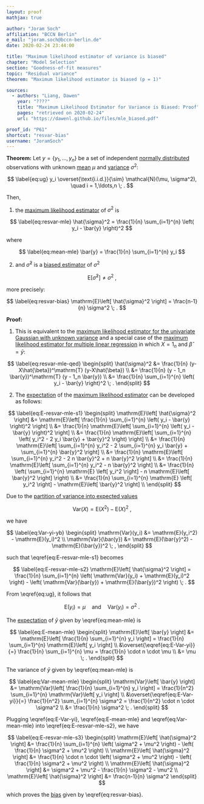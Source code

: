 ```yaml
---
layout: proof
mathjax: true

author: "Joram Soch"
affiliation: "BCCN Berlin"
e_mail: "joram.soch@bccn-berlin.de"
date: 2020-02-24 23:44:00

title: "Maximum likelihood estimator of variance is biased"
chapter: "Model Selection"
section: "Goodness-of-fit measures"
topic: "Residual variance"
theorem: "Maximum likelihood estimator is biased (p = 1)"

sources:
  - authors: "Liang, Dawen"
    year: "????"
    title: "Maximum Likelihood Estimator for Variance is Biased: Proof"
    pages: "retrieved on 2020-02-24"
    url: "https://dawenl.github.io/files/mle_biased.pdf"

proof_id: "P61"
shortcut: "resvar-bias"
username: "JoramSoch"
---
```



**Theorem:** Let $y = \left\lbrace y_1, \ldots, y_n \right\rbrace$ be a set of independent [normally distributed](/D/norm) observations with unknown [mean](/D/mean) $\mu$ and [variance](/D/var) $\sigma^2$:

$$ \label{eq:ug}
y_i \overset{\text{i.i.d.}}{\sim} \mathcal{N}(\mu, \sigma^2), \quad i = 1,\ldots,n \; .
$$

Then,

1) the [maximum likelihood estimator](/D/mle) of $\sigma^2$ is

$$ \label{eq:resvar-mle}
\hat{\sigma}^2 = \frac{1}{n} \sum_{i=1}^{n} \left( y_i - \bar{y} \right)^2
$$

where

$$ \label{eq:mean-mle}
\bar{y} = \frac{1}{n} \sum_{i=1}^{n} y_i
$$

2) and $\hat{\sigma}^2$ is a [biased estimator](/D/est-unb) of $\sigma^2$

$$ \label{eq:resvar-var}
\mathrm{E}\left[ \hat{\sigma}^2 \right] \neq \sigma^2 \; ,
$$

more precisely:

$$ \label{eq:resvar-bias}
\mathrm{E}\left[ \hat{\sigma}^2 \right] = \frac{n-1}{n} \sigma^2 \; .
$$


**Proof:**

1) This is equivalent to the [maximum likelihood estimator for the univariate Gaussian with unknown variance](/P/ug-mle) and a special case of the [maximum likelihood estimator for multiple linear regression](/P/mlr-mle) in which $X = 1_n$ and $\hat{\beta} = \bar{y}$:

$$ \label{eq:resvar-mle-qed}
\begin{split}
\hat{\sigma}^2 &= \frac{1}{n} (y-X\hat{\beta})^\mathrm{T} (y-X\hat{\beta}) \\
&= \frac{1}{n} (y - 1_n \bar{y})^\mathrm{T} (y - 1_n \bar{y}) \\
&= \frac{1}{n} \sum_{i=1}^{n} \left( y_i - \bar{y} \right)^2 \; .
\end{split}
$$

2) The [expectation](/D/mean) of the [maximum likelihood estimator](/D/mle) can be developed as follows:

$$ \label{eq:E-resvar-mle-s1}
\begin{split}
\mathrm{E}\left[ \hat{\sigma}^2 \right] &= \mathrm{E}\left[ \frac{1}{n} \sum_{i=1}^{n} \left( y_i - \bar{y} \right)^2 \right] \\
&= \frac{1}{n} \mathrm{E}\left[ \sum_{i=1}^{n} \left( y_i - \bar{y} \right)^2 \right] \\
&= \frac{1}{n} \mathrm{E}\left[ \sum_{i=1}^{n} \left( y_i^2 - 2 y_i \bar{y} + \bar{y}^2 \right) \right] \\
&= \frac{1}{n} \mathrm{E}\left[ \sum_{i=1}^{n} y_i^2 - 2 \sum_{i=1}^{n} y_i \bar{y} + \sum_{i=1}^{n} \bar{y}^2 \right] \\
&= \frac{1}{n} \mathrm{E}\left[ \sum_{i=1}^{n} y_i^2 - 2 n \bar{y}^2 + n \bar{y}^2 \right] \\
&= \frac{1}{n} \mathrm{E}\left[ \sum_{i=1}^{n} y_i^2 - n \bar{y}^2 \right] \\
&= \frac{1}{n} \left( \sum_{i=1}^{n} \mathrm{E} \left[ y_i^2 \right] - n \mathrm{E}\left[ \bar{y}^2 \right] \right) \\
&= \frac{1}{n} \sum_{i=1}^{n} \mathrm{E} \left[ y_i^2 \right] - \mathrm{E}\left[ \bar{y}^2 \right] \\
\end{split}
$$

Due to the [partition of variance into expected values](/P/var-mean)

$$ \label{eq:var-mean}
\mathrm{Var}(X) = \mathrm{E}(X^2) - \mathrm{E}(X)^2 \; ,
$$

we have

$$ \label{eq:Var-yi-yb}
\begin{split}
\mathrm{Var}(y_i) &= \mathrm{E}(y_i^2) - \mathrm{E}(y_i)^2 \\
\mathrm{Var}(\bar{y}) &= \mathrm{E}(\bar{y}^2) - \mathrm{E}(\bar{y})^2 \; ,
\end{split}
$$

such that \eqref{eq:E-resvar-mle-s1} becomes

$$ \label{eq:E-resvar-mle-s2}
\mathrm{E}\left[ \hat{\sigma}^2 \right] = \frac{1}{n} \sum_{i=1}^{n} \left( \mathrm{Var}(y_i) + \mathrm{E}(y_i)^2 \right) - \left( \mathrm{Var}(\bar{y}) + \mathrm{E}(\bar{y})^2 \right) \; .
$$

From \eqref{eq:ug}, it follows that

$$ \label{eq:E-Var-yi}
\mathrm{E}(y_i) = \mu \quad \text{and} \quad \mathrm{Var}(y_i) = \sigma^2 \; .
$$

The [expectation](/D/mean) of $\bar{y}$ given by \eqref{eq:mean-mle} is

$$ \label{eq:E-mean-mle}
\begin{split}
\mathrm{E}\left[ \bar{y} \right] &= \mathrm{E}\left[ \frac{1}{n} \sum_{i=1}^{n} y_i \right] = \frac{1}{n} \sum_{i=1}^{n} \mathrm{E}\left[ y_i \right] \\
&\overset{\eqref{eq:E-Var-yi}}{=} \frac{1}{n} \sum_{i=1}^{n} \mu = \frac{1}{n} \cdot n \cdot \mu \\
&= \mu \; .
\end{split}
$$

The variance of $\bar{y}$ given by \eqref{eq:mean-mle} is

$$ \label{eq:Var-mean-mle}
\begin{split}
\mathrm{Var}\left[ \bar{y} \right] &= \mathrm{Var}\left[ \frac{1}{n} \sum_{i=1}^{n} y_i \right] = \frac{1}{n^2} \sum_{i=1}^{n} \mathrm{Var}\left[ y_i \right] \\
&\overset{\eqref{eq:E-Var-yi}}{=} \frac{1}{n^2} \sum_{i=1}^{n} \sigma^2 = \frac{1}{n^2} \cdot n \cdot \sigma^2 \\
&= \frac{1}{n} \sigma^2 \; .
\end{split}
$$

Plugging \eqref{eq:E-Var-yi}, \eqref{eq:E-mean-mle} and \eqref{eq:Var-mean-mle} into \eqref{eq:E-resvar-mle-s2}, we have

$$ \label{eq:E-resvar-mle-s3}
\begin{split}
\mathrm{E}\left[ \hat{\sigma}^2 \right] &= \frac{1}{n} \sum_{i=1}^{n} \left( \sigma^2 + \mu^2 \right) - \left( \frac{1}{n} \sigma^2 + \mu^2 \right) \\
\mathrm{E}\left[ \hat{\sigma}^2 \right] &= \frac{1}{n} \cdot n \cdot \left( \sigma^2 + \mu^2 \right) - \left( \frac{1}{n} \sigma^2 + \mu^2 \right) \\
\mathrm{E}\left[ \hat{\sigma}^2 \right] &= \sigma^2 + \mu^2 - \frac{1}{n} \sigma^2 - \mu^2 \\
\mathrm{E}\left[ \hat{\sigma}^2 \right] &= \frac{n-1}{n} \sigma^2
\end{split}
$$

which proves the [bias](/D/est-unb) given by \eqref{eq:resvar-bias}.
